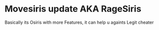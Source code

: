 # Movesiris update AKA RageSiris

Basically its Osiris with more Features, it can help u againts Legit cheater

